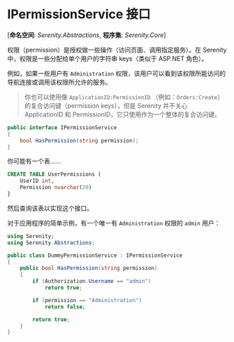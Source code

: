 # IPermissionService 接口 

[**命名空间**: *Serenity.Abstractions*, **程序集**: *Serenity.Core*]

权限（permission）是授权做一些操作（访问页面、调用指定服务）。在 Serenity 中，权限是一些分配给单个用户的字符串 keys（类似于 ASP.NET 角色）。 

例如，如果一些用户有 `Administration` 权限，该用户可以看到该权限所能访问的导航连接或调用该权限所允许的服务。 

> 你也可以使用像 `ApplicationID:PermissionID` （例如：`Orders:Create`）的复合访问键（permission keys），但是 Serenity 并不关心 ApplicationID 和 PermissionID，它只使用作为一个整体的复合访问键。  


```cs
public interface IPermissionService
{
    bool HasPermission(string permission);
}
```

你可能有一个表…… 

```sql
CREATE TABLE UserPermissions (
	UserID int,
    Permission nvarchar(20)
}
```

然后查询该表以实现这个接口。

对于应用程序的简单示例，有一个唯一有 `Administration` 权限的 `admin` 用户：

```cs
using Serenity;
using Serenity.Abstractions;

public class DummyPermissionService : IPermissionService
{
    public bool HasPermission(string permission)
    {
        if (Authorization.Username == "admin")
            return true;

        if (permission == "Administration")
            return false;

        return true;
    }
}
```
